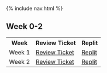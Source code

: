 {% include nav.html %}


<h2>Week 0-2</h2>

<table style="width:100%">
  <tr>
    <th>Week</th>
    <th>Review Ticket</th>
    <th>Replit</th>
  </tr>
  <tr>
    <td>Week 1</td>
    <td><a href="https://github.com/JayManjrekar/Jaysactualrepo/issues/1">Review Ticket </a></td>
    <td><a href="https://replit.com/@JayManjrekar/jaynewrepository#.replit">Replit</a></td>
  </tr>
  <tr>
    <td>Week 2</td>
    <td><a href="https://github.com/JayManjrekar/jaynewrepository/issues/1">Review Ticket</a></td>
    <td><a href="https://replit.com/@JayManjrekar/jaynewrepository#.replit">Replit</a></td>
  </tr>
</table>

</body>
</html>

